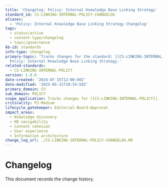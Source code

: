 ```yaml
---
title: 'Changelog: Policy: Internal Knowledge Base Linking Strategy'
standard_id: CS-LINKING-INTERNAL-POLICY-CHANGELOG
aliases:
  - 'Policy: Internal Knowledge Base Linking Strategy Changelog'
tags:
  - status/active
  - content-type/changelog
  - topic/governance
kb-id: standards
info-type: changelog
primary-topic: 'Tracks changes for the standard: [[CS-LINKING-INTERNAL-POLICY]] -
  Policy: Internal Knowledge Base Linking Strategy.'
related-standards:
  - CS-LINKING-INTERNAL-POLICY
version: 1.0.0
date-created: '2024-07-15T12:00:00Z'
date-modified: '2025-05-31T18:54:50Z'
primary_domain: CS
sub_domain: POLICY
scope_application: Tracks changes for [[CS-LINKING-INTERNAL-POLICY]].
criticality: P2-Medium
lifecycle_gatekeeper: Editorial-Board-Approval
impact_areas:
  - Knowledge discovery
  - KB navigability
  - Content cohesion
  - User experience
  - Information architecture
change_log_url: ./CS-LINKING-INTERNAL-POLICY-CHANGELOG.MD
---
```


# Changelog

This document records the change history.
